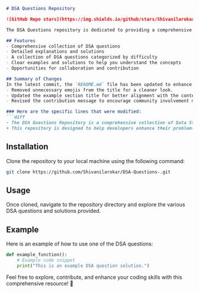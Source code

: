 ```markdown
# DSA Questions Repository

![GitHub Repo stars](https://img.shields.io/github/stars/Shivanilarokar/DSA-Questions-) ![GitHub forks](https://img.shields.io/github/forks/Shivanilarokar/DSA-Questions-) ![GitHub issues](https://img.shields.io/github/issues/Shivanilarokar/DSA-Questions-)

The DSA Questions repository is dedicated to providing a comprehensive set of data structures and algorithms (DSA) questions for practice and learning. This repository is ideal for students, educators, and anyone interested in enhancing their coding skills.

## Features
- Comprehensive collection of DSA questions
- Detailed explanations and solutions
- A collection of DSA questions categorized by difficulty
- Clear examples and solutions to help you understand the concepts
- Opportunities for collaboration and contribution

## Summary of Changes
In the latest commit, the `README.md` file has been updated to enhance clarity and user engagement. Key modifications include:
- Removed unnecessary emojis from the title for a cleaner look.
- Updated the example section title for better alignment with the content.
- Revised the contribution message to encourage community involvement more effectively.

### Here are the specific lines that were modified:
```diff
- The DSA Questions Repository is a comprehensive collection of Data Structures and Algorithms questions aimed at helping developers enhance their problem-solving skills.
+ This repository is designed to help developers enhance their problem-solving skills through a wide array of DSA questions.
```

## Installation
Clone the repository to your local machine using the following command:
```bash
git clone https://github.com/Shivanilarokar/DSA-Questions-.git
```

## Usage
Once cloned, navigate to the repository directory and explore the various DSA questions and solutions provided.

## Example
Here is an example of how to use one of the DSA questions:
```python
def example_function():
    # Example code snippet
    print("This is an example DSA question solution.")
```

Feel free to explore, contribute, and enhance your coding skills with this comprehensive resource! 🚀
```
